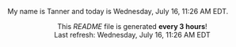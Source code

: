 My name is Tanner and today is Wednesday, July 16, 11:26 AM EDT.

<p align="center">This <i>README</i> file is generated <b>every 3 hours</b>!</br>Last refresh: Wednesday, July 16, 11:26 AM EDT<br /></p>
